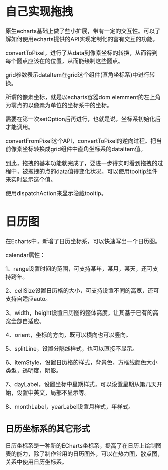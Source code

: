 <font size="4">

# 自己实现拖拽

原生echarts基础上做了些小扩展，带有一定的交互性。可以了解如何使用echarts提供的API实现定制化的富有交互的功能。

convertToPixel，进行了从data到像素坐标的转换，从而得到每个圆点应该在的位置，从而能绘制这些圆点。

grid参数表示dataItem在grid这个组件(直角坐标系)中进行转换。

所谓的像素坐标，就是以echarts容器dom elemment的左上角为零点的以像素为单位的坐标系中的坐标。

需要在第一次setOption后再进行，也就是说，坐标系初始化后才能调用。

convertFromPixel这个API，convertToPixel的逆向过程。把当前像素坐标转换成grid组件中直角坐标系的dataItem值。

到此，拖拽的基本功能就完成了，要进一步得实时看到拖拽的过程中，被拖拽的点的data值得变化状况，可以使用tooltip组件来实时显示这个值。

使用dispatchAction来显示隐藏tooltip。

# 日历图

在Echarts中，新增了日历坐标系，可以快速写出一个日历图。

calendar属性：

1、range设置时间的范围，可支持某年，某月，某天，还可支持跨年。

2、cellSize设置日历格的大小，可支持设置不同的高宽，还可支持自适应auto。

3、width，height设置日历图的整体高度，让其基于已有的高宽全部自适应。

4、orient，坐标的方向，既可以横向也可以竖向。

5、splitLine，设置分隔线样式，也可以直接不显示。

6、itemStyle，设置日历格的样式，背景色，方框线颜色大小类型，透明度，阴影。

7、dayLabel，设置坐标中星期样式，可以设置星期从第几天开始，设置中英文，局部不显示等。

8、monthLabel，yearLabel设置月样式，年样式。

## 日历坐标系的其它形式

日历坐标系是一种新的ECharts坐标系，提高了在日历上绘制图表的能力，除了制作常用的日历图外，可以在热力图，散点图，关系中使用日历坐标系。

